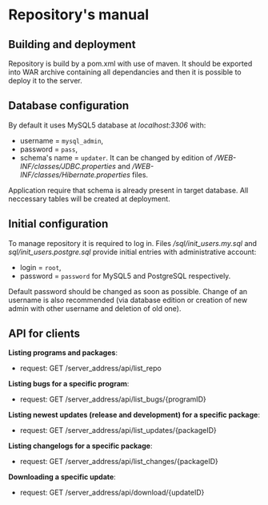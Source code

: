 Repository's manual
===========

Building and deployment
-----------

Repository is build by a pom.xml with use of maven. It should be exported into
WAR archive containing all dependancies and then it is possible to deploy it to
the server.

Database configuration
-----------
 
By default it uses MySQL5 database at *localhost:3306* with:
 * username = `mysql_admin`,
 * password = `pass`,
 * schema's name = `updater`.
It can be changed by edition of */WEB-INF/classes/JDBC.properties*
and */WEB-INF/classes/Hibernate.properties* files.
	
Application require that schema is already present in target database. All
neccessary tables will be created at deployment.

Initial configuration
-----------

To manage repository it is required to log in. Files */sql/init_users.my.sql*
and *sql/init_users.postgre.sql* provide initial entries with administrative
account:
 * login = `root`,
 * password = `password`
for MySQL5 and PostgreSQL respectively.
	
Default password should be changed as soon as possible. Change of an username
is also recommended (via database edition or creation of new admin with other
username and deletion of old one).

API for clients
-----------

**Listing programs and packages**:
 * request: GET /server_address/api/list_repo

**Listing bugs for a specific program**:
 * request: GET /server_address/api/list_bugs/{programID}

**Listing newest updates (release and development) for a specific package**:
 * request: GET /server_address/api/list_updates/{packageID}

**Listing changelogs for a specific package**:
 * request: GET /server_address/api/list_changes/{packageID}

**Downloading a specific update**:
 * request: GET /server_address/api/download/{updateID}